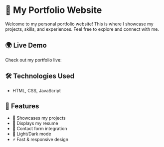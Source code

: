 # 🚀 My Portfolio Website

Welcome to my personal portfolio website! This is where I showcase my projects, skills, and experiences. Feel free to explore and connect with me. 

## 🌍 Live Demo
Check out my portfolio live:

## 🛠️ Technologies Used
- HTML, CSS, JavaScript

## 📂 Features
- 💼 Showcases my projects
- 📄 Displays my resume
- 📧 Contact form integration
- 🌙 Light/Dark mode
- ⚡ Fast & responsive design
